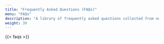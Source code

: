 ```yaml
---
title: "Frequently Asked Questions (FAQs)"
menu: "FAQs"
description: "A library of frequently asked questions collected from our users."
weight: 30
---
```


{{< faqs >}}

